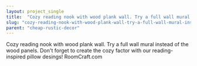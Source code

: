 ```yaml
---
layout: project_single
title:  "Cozy reading nook with wood plank wall. Try a full wall mural instead of the wood panels. Don't forget to create the cozy factor with our reading-inspired pillow desings! RoomCraft.com"
slug: "cozy-reading-nook-with-wood-plank-wall-try-a-full-wall-mural-instead-of-the"
parent: "cheap-rustic-decor"
---
```

Cozy reading nook with wood plank wall. Try a full wall mural instead of the wood panels. Don't forget to create the cozy factor with our reading-inspired pillow desings! RoomCraft.com